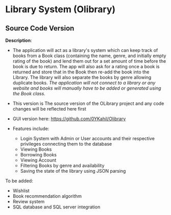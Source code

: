 # Library System (Olibrary)

## Source Code Version

**Description**:
- The application will act as a library's system which can keep track of books from a 
    Book class (containing the name, genre, and initially empty rating of the book)
    and lend them out for a set amount of time before the book is due to return. The app will also
    ask for a rating once a book is returned and store that in the Book then re-add the book into the Library.
    The library will also separate the books by genre allowing duplicate books. 
    *The application will not connect to a library or any website and books will manually have to be added 
    or generated using the Book class*.


- This version is The source version of the OLibrary project and any code changes will be reflected here first
- GUI version here: https://github.com/0YKahil/Olibrary
- Features include:
   - Login System with Admin or User accounts and their respective privileges connecting them to the database
   - Viewing Books
   - Borrowing Books
   - Viewing Account
   - Filtering Books by genre and availability
   - Saving the state of the library using JSON parsing
  
To be added:
 - Wishlist
 - Book recommendation algorithm
 - Review system
 - SQL database and SQL server integration
